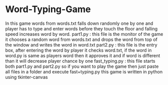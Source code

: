 # Word-Typing-Game
In this game words from words.txt falls down randomly one by one and player has to type and enter words before they touch the floor and falling speed increases word by word.
part1.py : this file is the monitor of the game it chooses a random word from words.txt and drops the word from top of the window and writes the word in word.txt
part2.py : this file is the entry box, after entering the word by player it checks word.txt, if the word in word.py is same as players word then it approves it and if word is different than it will decrease player chance by one
fast_typing.py : this file starts both part1.py and part2.py so if you want to play the game then just paste all files in a folder and execute fast+typing.py
this game is written in python using tkinter-canvas
